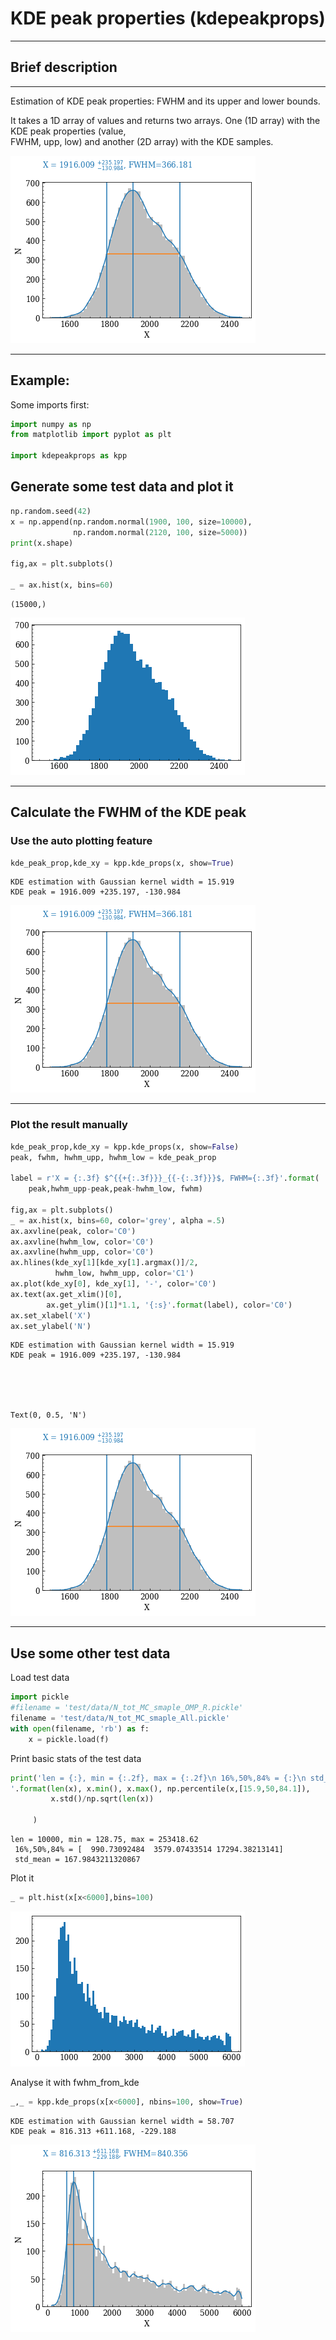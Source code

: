 # KDE peak properties (kdepeakprops)
---------
## Brief description
---------
Estimation of KDE peak properties: FWHM and its upper and lower bounds.

It takes a 1D array of values and returns two arrays. One (1D array) with the KDE peak properties (value,<br>FWHM, upp, low) and another (2D array) with the KDE samples.


![png](docs/output_5_1.png)

--------
## Example:

Some imports first:


```python
import numpy as np
from matplotlib import pyplot as plt

import kdepeakprops as kpp
```

## Generate some test data and plot it


```python
np.random.seed(42)
x = np.append(np.random.normal(1900, 100, size=10000),
              np.random.normal(2120, 100, size=5000))
print(x.shape)

fig,ax = plt.subplots()

_ = ax.hist(x, bins=60)
```

    (15000,)



    
![png](docs/output_3_1.png)
    


--------
## Calculate the FWHM of the KDE peak

### Use the auto plotting feature


```python
kde_peak_prop,kde_xy = kpp.kde_props(x, show=True)
```

    KDE estimation with Gaussian kernel width = 15.919
    KDE peak = 1916.009 +235.197, -130.984



    
![png](docs/output_5_1.png)
    


-------
### Plot the result manually


```python
kde_peak_prop,kde_xy = kpp.kde_props(x, show=False)
peak, fwhm, hwhm_upp, hwhm_low = kde_peak_prop

label = r'X = {:.3f} $^{{+{:.3f}}}_{{-{:.3f}}}$, FWHM={:.3f}'.format(
    peak,hwhm_upp-peak,peak-hwhm_low, fwhm)

fig,ax = plt.subplots()
_ = ax.hist(x, bins=60, color='grey', alpha =.5)
ax.axvline(peak, color='C0')
ax.axvline(hwhm_low, color='C0')
ax.axvline(hwhm_upp, color='C0')
ax.hlines(kde_xy[1][kde_xy[1].argmax()]/2, 
          hwhm_low, hwhm_upp, color='C1')
ax.plot(kde_xy[0], kde_xy[1], '-', color='C0')
ax.text(ax.get_xlim()[0],
        ax.get_ylim()[1]*1.1, '{:s}'.format(label), color='C0')
ax.set_xlabel('X')
ax.set_ylabel('N')

```

    KDE estimation with Gaussian kernel width = 15.919
    KDE peak = 1916.009 +235.197, -130.984





    Text(0, 0.5, 'N')




    
![png](docs/output_7_2.png)
    


---------

## Use some other test data

Load test data


```python
import pickle
#filename = 'test/data/N_tot_MC_smaple_OMP_R.pickle'
filename = 'test/data/N_tot_MC_smaple_All.pickle'
with open(filename, 'rb') as f:
    x = pickle.load(f)
```

Print basic stats of the test data


```python
print('len = {:}, min = {:.2f}, max = {:.2f}\n 16%,50%,84% = {:}\n std_mean = {:}\
'.format(len(x), x.min(), x.max(), np.percentile(x,[15.9,50,84.1]), 
         x.std()/np.sqrt(len(x))
                                                                       )
     )
```

    len = 10000, min = 128.75, max = 253418.62
     16%,50%,84% = [  990.73092484  3579.07433514 17294.38213141]
     std_mean = 167.9843211320867


Plot it


```python
_ = plt.hist(x[x<6000],bins=100)
```


    
![png](docs/output_15_0.png)
    


Analyse it with fwhm_from_kde


```python
_,_ = kpp.kde_props(x[x<6000], nbins=100, show=True)

```

    KDE estimation with Gaussian kernel width = 58.707
    KDE peak = 816.313 +611.168, -229.188



    
![png](docs/output_17_1.png)
    



```python

```
